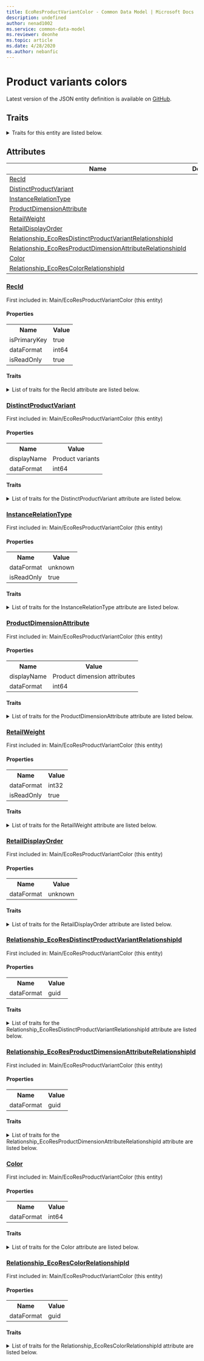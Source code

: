 ```yaml
---
title: EcoResProductVariantColor - Common Data Model | Microsoft Docs
description: undefined
author: nenad1002
ms.service: common-data-model
ms.reviewer: deonhe
ms.topic: article
ms.date: 4/28/2020
ms.author: nebanfic
---
```


# Product variants colors

  
 Latest version of the JSON entity definition is available on <a href="https://github.com/Microsoft/CDM/tree/master/schemaDocuments/core/operationsCommon/Tables/SupplyChain/ProductInformationManagement/Main/EcoResProductVariantColor.cdm.json" target="_blank">GitHub</a>.  

## Traits

<details>
<summary>Traits for this entity are listed below.  
</summary>

**is.identifiedBy**  
  names a specifc identity attribute to use with an entity  <table><tr><th>Parameter</th><th>Value</th><th>Data type</th><th>Explanation</th></tr><tr><td>attribute</td><td>[EcoResProductVariantColor/(resolvedAttributes)/RecId](#RecId)</td><td>attribute</td><td></td></tr></table>

**is.CDM.entityVersion**  
  <table><tr><th>Parameter</th><th>Value</th><th>Data type</th><th>Explanation</th></tr><tr><td>versionNumber</td><td>"1.0.0"</td><td>string</td><td>semantic version number of the entity</td></tr></table>

**is.application.releaseVersion**  
  <table><tr><th>Parameter</th><th>Value</th><th>Data type</th><th>Explanation</th></tr><tr><td>releaseVersion</td><td>"10.0.13.0"</td><td>string</td><td>semantic version number of the application introducing this entity</td></tr></table>

**is.localized.displayedAs**  
  Holds the list of language specific display text for an object.  <table><tr><th>Parameter</th><th>Value</th><th>Data type</th><th>Explanation</th></tr><tr><td>localizedDisplayText</td><td><table><tr><th>languageTag</th><th>displayText</th></tr><tr><td>en</td><td>Product variant - dimension values</td></tr><tr><td>en</td><td>Product variants colors</td></tr></table></td><td>entity</td><td>a reference to the constant entity holding the list of localized text</td></tr></table>

</details>

## Attributes

|Name|Description|First Included in Instance|
|---|---|---|
|[RecId](#RecId)||<a href="EcoResProductVariantColor.md" target="_blank">Main/EcoResProductVariantColor</a>|
|[DistinctProductVariant](#DistinctProductVariant)||<a href="EcoResProductVariantColor.md" target="_blank">Main/EcoResProductVariantColor</a>|
|[InstanceRelationType](#InstanceRelationType)||<a href="EcoResProductVariantColor.md" target="_blank">Main/EcoResProductVariantColor</a>|
|[ProductDimensionAttribute](#ProductDimensionAttribute)||<a href="EcoResProductVariantColor.md" target="_blank">Main/EcoResProductVariantColor</a>|
|[RetailWeight](#RetailWeight)||<a href="EcoResProductVariantColor.md" target="_blank">Main/EcoResProductVariantColor</a>|
|[RetailDisplayOrder](#RetailDisplayOrder)||<a href="EcoResProductVariantColor.md" target="_blank">Main/EcoResProductVariantColor</a>|
|[Relationship_EcoResDistinctProductVariantRelationshipId](#Relationship_EcoResDistinctProductVariantRelationshipId)||<a href="EcoResProductVariantColor.md" target="_blank">Main/EcoResProductVariantColor</a>|
|[Relationship_EcoResProductDimensionAttributeRelationshipId](#Relationship_EcoResProductDimensionAttributeRelationshipId)||<a href="EcoResProductVariantColor.md" target="_blank">Main/EcoResProductVariantColor</a>|
|[Color](#Color)||<a href="EcoResProductVariantColor.md" target="_blank">Main/EcoResProductVariantColor</a>|
|[Relationship_EcoResColorRelationshipId](#Relationship_EcoResColorRelationshipId)||<a href="EcoResProductVariantColor.md" target="_blank">Main/EcoResProductVariantColor</a>|

### <a href=#RecId name="RecId">RecId</a>

First included in: Main/EcoResProductVariantColor (this entity)  

#### Properties

<table><tr><th>Name</th><th>Value</th></tr><tr><td>isPrimaryKey</td><td>true</td></tr><tr><td>dataFormat</td><td>int64</td></tr><tr><td>isReadOnly</td><td>true</td></tr></table>

#### Traits

<details>
<summary>List of traits for the RecId attribute are listed below.</summary>

**is.dataFormat.integer**  
**is.dataFormat.big**  
**is.identifiedBy**  
names a specifc identity attribute to use with an entity  <table><tr><th>Parameter</th><th>Value</th><th>Data type</th><th>Explanation</th></tr><tr><td>attribute</td><td>[EcoResProductVariantColor/(resolvedAttributes)/RecId](#RecId)</td><td>attribute</td><td></td></tr></table>

**is.readOnly**  
**is.dataFormat.integer**  
**is.dataFormat.big**  
</details>

### <a href=#DistinctProductVariant name="DistinctProductVariant">DistinctProductVariant</a>

First included in: Main/EcoResProductVariantColor (this entity)  

#### Properties

<table><tr><th>Name</th><th>Value</th></tr><tr><td>displayName</td><td>Product variants</td></tr><tr><td>dataFormat</td><td>int64</td></tr></table>

#### Traits

<details>
<summary>List of traits for the DistinctProductVariant attribute are listed below.</summary>

**is.dataFormat.integer**  
**is.dataFormat.big**  
**is.localized.displayedAs**  
Holds the list of language specific display text for an object.  <table><tr><th>Parameter</th><th>Value</th><th>Data type</th><th>Explanation</th></tr><tr><td>localizedDisplayText</td><td><table><tr><th>languageTag</th><th>displayText</th></tr><tr><td>en</td><td>Product variants</td></tr></table></td><td>entity</td><td>a reference to the constant entity holding the list of localized text</td></tr></table>

**is.dataFormat.integer**  
**is.dataFormat.big**  
</details>

### <a href=#InstanceRelationType name="InstanceRelationType">InstanceRelationType</a>

First included in: Main/EcoResProductVariantColor (this entity)  

#### Properties

<table><tr><th>Name</th><th>Value</th></tr><tr><td>dataFormat</td><td>unknown</td></tr><tr><td>isReadOnly</td><td>true</td></tr></table>

#### Traits

<details>
<summary>List of traits for the InstanceRelationType attribute are listed below.</summary>

**is.readOnly**  
</details>

### <a href=#ProductDimensionAttribute name="ProductDimensionAttribute">ProductDimensionAttribute</a>

First included in: Main/EcoResProductVariantColor (this entity)  

#### Properties

<table><tr><th>Name</th><th>Value</th></tr><tr><td>displayName</td><td>Product dimension attributes</td></tr><tr><td>dataFormat</td><td>int64</td></tr></table>

#### Traits

<details>
<summary>List of traits for the ProductDimensionAttribute attribute are listed below.</summary>

**is.dataFormat.integer**  
**is.dataFormat.big**  
**is.localized.displayedAs**  
Holds the list of language specific display text for an object.  <table><tr><th>Parameter</th><th>Value</th><th>Data type</th><th>Explanation</th></tr><tr><td>localizedDisplayText</td><td><table><tr><th>languageTag</th><th>displayText</th></tr><tr><td>en</td><td>Product dimension attributes</td></tr></table></td><td>entity</td><td>a reference to the constant entity holding the list of localized text</td></tr></table>

**is.dataFormat.integer**  
**is.dataFormat.big**  
</details>

### <a href=#RetailWeight name="RetailWeight">RetailWeight</a>

First included in: Main/EcoResProductVariantColor (this entity)  

#### Properties

<table><tr><th>Name</th><th>Value</th></tr><tr><td>dataFormat</td><td>int32</td></tr><tr><td>isReadOnly</td><td>true</td></tr></table>

#### Traits

<details>
<summary>List of traits for the RetailWeight attribute are listed below.</summary>

**is.dataFormat.integer**  
**is.readOnly**  
**is.dataFormat.integer**  
</details>

### <a href=#RetailDisplayOrder name="RetailDisplayOrder">RetailDisplayOrder</a>

First included in: Main/EcoResProductVariantColor (this entity)  

#### Properties

<table><tr><th>Name</th><th>Value</th></tr><tr><td>dataFormat</td><td>unknown</td></tr></table>

#### Traits

<details>
<summary>List of traits for the RetailDisplayOrder attribute are listed below.</summary>

</details>

### <a href=#Relationship_EcoResDistinctProductVariantRelationshipId name="Relationship_EcoResDistinctProductVariantRelationshipId">Relationship_EcoResDistinctProductVariantRelationshipId</a>

First included in: Main/EcoResProductVariantColor (this entity)  

#### Properties

<table><tr><th>Name</th><th>Value</th></tr><tr><td>dataFormat</td><td>guid</td></tr></table>

#### Traits

<details>
<summary>List of traits for the Relationship_EcoResDistinctProductVariantRelationshipId attribute are listed below.</summary>

**is.dataFormat.character**  
**is.dataFormat.big**  
**is.dataFormat.array**  
**is.dataFormat.guid**  
**means.identity.entityId**  
**is.linkedEntity.identifier**  
Marks the attribute(s) that hold foreign key references to a linked (used as an attribute) entity. This attribute is added to the resolved entity to enumerate the referenced entities.  <table><tr><th>Parameter</th><th>Value</th><th>Data type</th><th>Explanation</th></tr><tr><td>entityReferences</td><td><table><tr><th>entityReference</th><th>attributeReference</th></tr><tr><td><a href="EcoResDistinctProductVariant.md" target="_blank">/core/operationsCommon/Tables/SupplyChain/ProductInformationManagement/Main/EcoResDistinctProductVariant.cdm.json/EcoResDistinctProductVariant</a></td><td><a href="EcoResDistinctProductVariant.md#RecId" target="_blank">RecId</a></td></tr></table></td><td>entity</td><td>a reference to the constant entity holding the list of entity references</td></tr></table>

**is.dataFormat.guid**  
**is.dataFormat.character**  
**is.dataFormat.array**  
</details>

### <a href=#Relationship_EcoResProductDimensionAttributeRelationshipId name="Relationship_EcoResProductDimensionAttributeRelationshipId">Relationship_EcoResProductDimensionAttributeRelationshipId</a>

First included in: Main/EcoResProductVariantColor (this entity)  

#### Properties

<table><tr><th>Name</th><th>Value</th></tr><tr><td>dataFormat</td><td>guid</td></tr></table>

#### Traits

<details>
<summary>List of traits for the Relationship_EcoResProductDimensionAttributeRelationshipId attribute are listed below.</summary>

**is.dataFormat.character**  
**is.dataFormat.big**  
**is.dataFormat.array**  
**is.dataFormat.guid**  
**means.identity.entityId**  
**is.linkedEntity.identifier**  
Marks the attribute(s) that hold foreign key references to a linked (used as an attribute) entity. This attribute is added to the resolved entity to enumerate the referenced entities.  <table><tr><th>Parameter</th><th>Value</th><th>Data type</th><th>Explanation</th></tr><tr><td>entityReferences</td><td><table><tr><th>entityReference</th><th>attributeReference</th></tr><tr><td><a href="../Group/EcoResProductDimensionAttribute.md" target="_blank">/core/operationsCommon/Tables/SupplyChain/ProductInformationManagement/Group/EcoResProductDimensionAttribute.cdm.json/EcoResProductDimensionAttribute</a></td><td><a href="../Group/EcoResProductDimensionAttribute.md#RecId" target="_blank">RecId</a></td></tr></table></td><td>entity</td><td>a reference to the constant entity holding the list of entity references</td></tr></table>

**is.dataFormat.guid**  
**is.dataFormat.character**  
**is.dataFormat.array**  
</details>

### <a href=#Color name="Color">Color</a>

First included in: Main/EcoResProductVariantColor (this entity)  

#### Properties

<table><tr><th>Name</th><th>Value</th></tr><tr><td>dataFormat</td><td>int64</td></tr></table>

#### Traits

<details>
<summary>List of traits for the Color attribute are listed below.</summary>

**is.dataFormat.integer**  
**is.dataFormat.big**  
**is.dataFormat.integer**  
**is.dataFormat.big**  
</details>

### <a href=#Relationship_EcoResColorRelationshipId name="Relationship_EcoResColorRelationshipId">Relationship_EcoResColorRelationshipId</a>

First included in: Main/EcoResProductVariantColor (this entity)  

#### Properties

<table><tr><th>Name</th><th>Value</th></tr><tr><td>dataFormat</td><td>guid</td></tr></table>

#### Traits

<details>
<summary>List of traits for the Relationship_EcoResColorRelationshipId attribute are listed below.</summary>

**is.dataFormat.character**  
**is.dataFormat.big**  
**is.dataFormat.array**  
**is.dataFormat.guid**  
**means.identity.entityId**  
**is.linkedEntity.identifier**  
Marks the attribute(s) that hold foreign key references to a linked (used as an attribute) entity. This attribute is added to the resolved entity to enumerate the referenced entities.  <table><tr><th>Parameter</th><th>Value</th><th>Data type</th><th>Explanation</th></tr><tr><td>entityReferences</td><td><table><tr><th>entityReference</th><th>attributeReference</th></tr><tr><td><a href="EcoResColor.md" target="_blank">/core/operationsCommon/Tables/SupplyChain/ProductInformationManagement/Main/EcoResColor.cdm.json/EcoResColor</a></td><td><a href="EcoResColor.md#RecId" target="_blank">RecId</a></td></tr></table></td><td>entity</td><td>a reference to the constant entity holding the list of entity references</td></tr></table>

**is.dataFormat.guid**  
**is.dataFormat.character**  
**is.dataFormat.array**  
</details>
